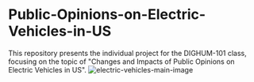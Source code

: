 # Public-Opinions-on-Electric-Vehicles-in-US
This repository presents the individual project for the DIGHUM-101 class, focusing on the topic of "Changes and Impacts of Public Opinions on Electric Vehicles in US".
![electric-vehicles-main-image](https://github.com/Jennyw-108/Public-Opinions-on-Electric-Vehicles-in-US/assets/100659563/ccadf2fb-0239-4ace-a19e-7059e7f925eb)
